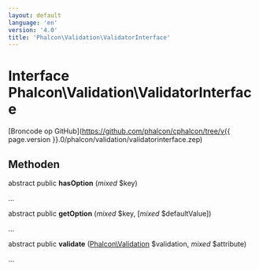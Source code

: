 ```yaml
---
layout: default
language: 'en'
version: '4.0'
title: 'Phalcon\Validation\ValidatorInterface'
---
```


# Interface **Phalcon\Validation\ValidatorInterface**

[Broncode op GitHub](https://github.com/phalcon/cphalcon/tree/v{{ page.version }}.0/phalcon/validation/validatorinterface.zep)

## Methoden

abstract public **hasOption** (*mixed* $key)

...

abstract public **getOption** (*mixed* $key, [*mixed* $defaultValue])

...

abstract public **validate** ([Phalcon\Validation](Phalcon_Validation) $validation, *mixed* $attribute)

...